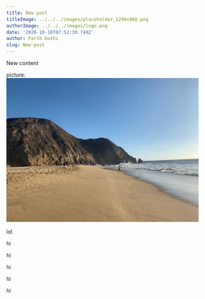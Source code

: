 ```yaml
---
title: New post
titleImage: ../../../images/placeholder_1280x960.png
authorImage: ../../../images/logo.png
date: '2020-10-18T07:52:30.749Z'
author: Parth Doshi
slug: New-post
---
```

New content

picture: ![](IMG_3859.jpeg)

lol

hi

hi

hi

hi

hi
